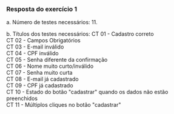 ### Resposta do exercício 1

a. Número de testes necessários: 11.

b. Títulos dos testes necessários:
CT 01 - Cadastro correto <br>
CT 02 - Campos Obrigatórios <br>
CT 03 - E-mail inválido <br>
CT 04 - CPF inválido<br>
CT 05 - Senha diferente da confirmação<br>
CT 06 - Nome muito curto/inválido<br>
CT 07 - Senha muito curta<br>
CT 08 - E-mail já cadastrado<br>
CT 09 - CPF já cadastrado<br>
CT 10 - Estado do botão "cadastrar" quando os dados não estão preenchidos<br>
CT 11 - Múltiplos cliques no botão "cadastrar"

